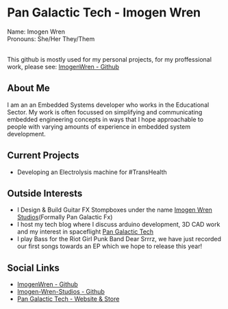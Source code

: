 # Pan Galactic Tech - Imogen Wren
Name: Imogen Wren <br>
Pronouns: She/Her They/Them <br><br>

This github is mostly used for my personal projects, for my proffessional work, please see: [ImogenWren - Github](https://github.com/ImogenWren)

## About Me
I am an an Embedded Systems developer who works in the Educational Sector. My work is often focussed on simplifying and communicating embedded engineering concepts in ways that I hope approachable to people with varying amounts of experience in embedded system development.

## Current Projects
- Developing an Electrolysis machine for #TransHealth

## Outside Interests
- I Design & Build Guitar FX Stompboxes under the name [Imogen Wren Studios](github.com/Imogen-Wren-Studios)(Formally Pan Galactic Fx)
- I host my tech blog where I discuss arduino development, 3D CAD work and my interest in spaceflight [Pan Galactic Tech](https://PanGalacticTech.com)
- I play Bass for the Riot Girl Punk Band Dear Srrrz, we have just recorded our first songs towards an EP which we hope to release this year!

## Social Links
- [ImogenWren - Github](https://github.com/ImogenWren)
- [Imogen-Wren-Studios - Github](github.com/Imogen-Wren_Studios)
- [Pan Galactic Tech - Website & Store](https://PanGalacticTech.com)


<!--
**PanGalacticTech/PanGalacticTech** is a ✨ _special_ ✨ repository because its `README.md` (this file) appears on your GitHub profile.

Here are some ideas to get you started:

- 🔭 I’m currently working on ...
- 🌱 I’m currently learning ...
- 👯 I’m looking to collaborate on ...
- 🤔 I’m looking for help with ...
- 💬 Ask me about ...
- 📫 How to reach me: ...
- 😄 Pronouns: ...
- ⚡ Fun fact: ...
-->
